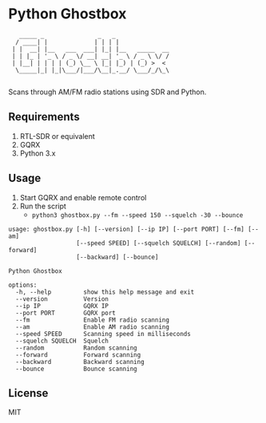 Python Ghostbox
===

```
   _____ _               _   _               
  / ____| |             | | | |              
 | |  __| |__   ___  ___| |_| |__   _____  __
 | | |_ | '_ \ / _ \/ __| __| '_ \ / _ \ \/ /
 | |__| | | | | (_) \__ \ |_| |_) | (_) >  < 
  \_____|_| |_|\___/|___/\__|_.__/ \___/_/\_\
                                             
```

Scans through AM/FM radio stations using SDR and Python.

Requirements
---

1. RTL-SDR or equivalent
1. GQRX
1. Python 3.x

Usage
---

1. Start GQRX and enable remote control
1. Run the script
   - `python3 ghostbox.py --fm --speed 150 --squelch -30 --bounce`

```
usage: ghostbox.py [-h] [--version] [--ip IP] [--port PORT] [--fm] [--am]
                   [--speed SPEED] [--squelch SQUELCH] [--random] [--forward]
                   [--backward] [--bounce]

Python Ghostbox

options:
  -h, --help         show this help message and exit
  --version          Version
  --ip IP            GQRX IP
  --port PORT        GQRX port
  --fm               Enable FM radio scanning
  --am               Enable AM radio scanning
  --speed SPEED      Scanning speed in milliseconds
  --squelch SQUELCH  Squelch
  --random           Random scanning
  --forward          Forward scanning
  --backward         Backward scanning
  --bounce           Bounce scanning
```

License
---

MIT